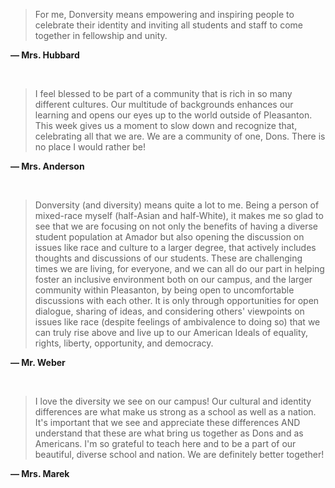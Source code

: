> For me, Donversity means empowering and inspiring people to celebrate their identity and inviting all students and staff to come together in fellowship and unity.

**— Mrs. Hubbard**

&nbsp;
&nbsp;

> I feel blessed to be part of a community that is rich in so many different cultures. Our multitude of backgrounds enhances our learning and opens our eyes up to the world outside of Pleasanton. This week gives us a moment to slow down and recognize that, celebrating all that we are. We are a community of one, Dons. There is no place I would rather be!

**— Mrs. Anderson**

&nbsp;
&nbsp;

> Donversity (and diversity) means quite a lot to me.  Being a person of mixed-race myself (half-Asian and half-White), it makes me so glad to see that we are focusing on not only the benefits of having a diverse student population at Amador but also opening the discussion on issues like race and culture to a larger degree, that actively includes thoughts and discussions of our students.  These are challenging times we are living, for everyone, and we can all do our part in helping foster an inclusive environment both on our campus, and the larger community within Pleasanton, by being open to  uncomfortable discussions with each other.  It is only through opportunities for open dialogue, sharing of ideas, and considering others' viewpoints on issues like race (despite feelings of ambivalence to doing so) that we can truly rise above and live up to our American Ideals of equality, rights, liberty, opportunity, and democracy. 


**— Mr. Weber**

&nbsp;
&nbsp;

> I love the diversity we see on our campus! Our cultural and identity differences are what make us strong as a school as well as a nation. It's important that we see and appreciate these differences AND understand that these are what bring us together as Dons and as Americans. I'm so grateful to teach here and to be a part of our beautiful, diverse school and nation. We are definitely better together!


**— Mrs. Marek**

&nbsp;

